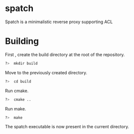# spatch

Spatch is a minimalistic reverse proxy supporting ACL

# Building

First , create the build directory at the root of the repository.
```sh
?>  mkdir build
```

Move to the previously created directory.

```sh
?>  cd build
```

Run cmake.

```sh
?>  cmake ..
```

Run make.
```sh
?>  make
```

The spatch executable is now present in the current directory.
